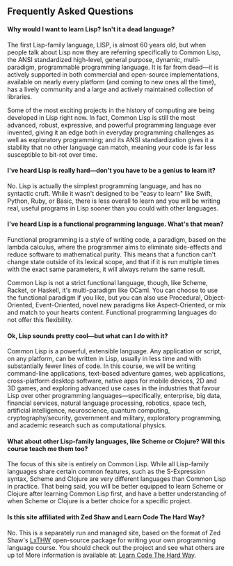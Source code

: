 ## Frequently Asked Questions

<h4 class="text-info">Why would I want to learn Lisp? Isn't it a dead language?</h4>

The first Lisp-family language, LISP, is almost 60 years old, but when people talk about Lisp now they are referring specifically to Common Lisp, the ANSI standardized high-level, general purpose, dynamic, multi-paradigm, programmable programming language.  It is far from dead&mdash;it is actively supported in both commercial and open-source implementations, available on nearly every platform (and coming to new ones all the time), has a lively community and a large and actively maintained collection of libraries.

Some of the most exciting projects in the history of computing are being developed in Lisp right now.  In fact, Common Lisp is still the most advanced, robust, expressive, and powerful programming language ever invented, giving it an edge both in everyday programming challenges as well as exploratory programming; and its ANSI standardization gives it a stability that no other language can match, meaning your code is far less susceptible to bit-rot over time.

<h4 class="text-info">I've heard Lisp is really hard&mdash;don't you have to be a genius to learn it?</h4>

No. Lisp is actually the simplest programming language, and has no syntactic cruft.  While it wasn't designed to be \"easy to learn\" like Swift, Python, Ruby, or Basic, there is less overall to learn and you will be writing real, useful programs in Lisp sooner than you could with other languages.

<h4 class="text-info">I've heard Lisp is a functional programming language.  What's that mean?</h4>

Functional programming is a style of writing code, a paradigm, based on the lambda calculus, where the programmer aims to eliminate side-effects and reduce software to mathematical purity.  This means that a function can't change state outside of its lexical scope, and that if it is run multiple times with the exact same parameters, it will always return the same result.

Common Lisp is not a strict functional language, though, like Scheme, Racket, or Haskell, it's multi-paradigm like OCaml.  You can choose to use the functional paradigm if you like, but you can also use Procedural, Object-Oriented, Event-Oriented, novel new paradigms like Aspect-Oriented, or mix and match to your hearts content.  Functional programming languages do not offer this flexibility.

<h4 class="text-info">Ok, Lisp sounds pretty cool&mdash;but what can I <em>do</em> with it?</h4>

Common Lisp is a powerful, extensible language.  Any application or script, on any platform, can be written in Lisp, usually in less time and with substantially fewer lines of code.  In this course, we will be writing command-line applications, text-based adventure games, web applications, cross-platform desktop software, native apps for mobile devices, 2D and 3D games, and exploring advanced use cases in the industries that favour Lisp over other programming languages&mdash;specifically, enterprise, big data, financial services, natural language processing, robotics, space tech, artificial intelligence, neuroscience, quantum computing, cryptography/security, government and military, exploratory programming, and academic research such as computational physics.

<h4 class="text-info">What about other Lisp-family languages, like Scheme or Clojure? Will this course teach me them too?</h4>

The focus of this site is entirely on Common Lisp.  While all Lisp-family languages share certain common features, such as the S-Expression syntax, Scheme and Clojure are very different languages than Common Lisp in practice.  That being said, you will be better equipped to learn Scheme or Clojure after learning Common Lisp first, and have a better understanding of when Scheme or Clojure is a better choice for a specific project.

<h4 class="text-info">Is this site affiliated with Zed Shaw and Learn Code The Hard Way?</h4>

No.  This is a separately run and managed site, based on the format of Zed Shaw's <a href="https://gitorious.org/learn-x-the-hard-way/learn-x-the-hard-way" target="_blank">LxTHW</a> open-source package for writing your own programming language course.  You should check out the project and see what others are up to! More information is available at: <a href="http://learncodethehardway.org/" target="_blank">Learn Code The Hard Way</a>.
